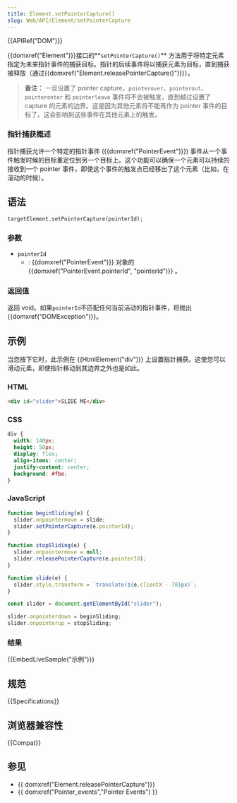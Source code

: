 ```yaml
---
title: Element.setPointerCapture()
slug: Web/API/Element/setPointerCapture
---
```


{{APIRef("DOM")}}

{{domxref("Element")}}接口的**`setPointerCapture()`** 方法用于将特定元素指定为未来指针事件的捕获目标。指针的后续事件将以捕获元素为目标，直到捕获被释放（通过{{domxref("Element.releasePointerCapture()")}}）。

> **备注：** 一旦设置了 pointer capture，`pointerover`、`pointerout`、`pointerenter` 和 `pointerleave` 事件将不会被触发，直到越过设置了 capture 的元素的边界。这是因为其他元素将不能再作为 pointer 事件的目标了。这会影响到这些事件在其他元素上的触发。

### 指针捕获概述

指针捕获允许一个特定的指针事件 ({{domxref("PointerEvent")}}) 事件从一个事件触发时候的目标重定位到另一个目标上。这个功能可以确保一个元素可以持续的接收到一个 pointer 事件，即使这个事件的触发点已经移出了这个元素（比如，在滚动的时候）。

## 语法

```
targetElement.setPointerCapture(pointerId);
```

### 参数

- `pointerId`
  - : {{domxref("PointerEvent")}} 对象的{{domxref("PointerEvent.pointerId", "pointerId")}} 。

### 返回值

返回 void。如果`pointerId`不匹配任何当前活动的指针事件，将抛出{{domxref("DOMException")}}。

## 示例

当您按下它时，此示例在 {{HtmlElement("div")}} 上设置指针捕获。这使您可以滑动元素，即使指针移动到其边界之外也是如此。

### HTML

```html
<div id="slider">SLIDE ME</div>
```

### CSS

```css
div {
  width: 140px;
  height: 50px;
  display: flex;
  align-items: center;
  justify-content: center;
  background: #fbe;
}
```

### JavaScript

```js
function beginSliding(e) {
  slider.onpointermove = slide;
  slider.setPointerCapture(e.pointerId);
}

function stopSliding(e) {
  slider.onpointermove = null;
  slider.releasePointerCapture(e.pointerId);
}

function slide(e) {
  slider.style.transform = `translate(${e.clientX - 70}px)`;
}

const slider = document.getElementById("slider");

slider.onpointerdown = beginSliding;
slider.onpointerup = stopSliding;
```

### 结果

{{EmbedLiveSample("示例")}}

## 规范

{{Specifications}}

## 浏览器兼容性

{{Compat}}

## 参见

- {{ domxref("Element.releasePointerCapture")}}
- {{ domxref("Pointer_events","Pointer Events") }}
